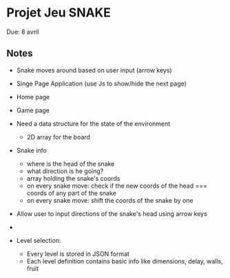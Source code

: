 # Projet Jeu SNAKE

Due: 8 avril

## Notes

- Snake moves around based on user input (arrow keys)
- Singe Page Application (use Js to show/hide the next page)
- Home page 
- Game page
- Need a data structure for the state of the environment
  - 2D array for the board

- Snake info
  - where is the head of the snake
  - what direction is he going?
  - array holding the snake's coords
  - on every snake move: check if the new coords of the head === coords of any part of the snake
  - on every snake move: shift the coords of the snake by one

- Allow user to input directions of the snake's head using arrow keys
- 

- Level selection:
  - Every level is stored in JSON format
  - Each level definition contains basic info like dimensions, delay, walls, fruit